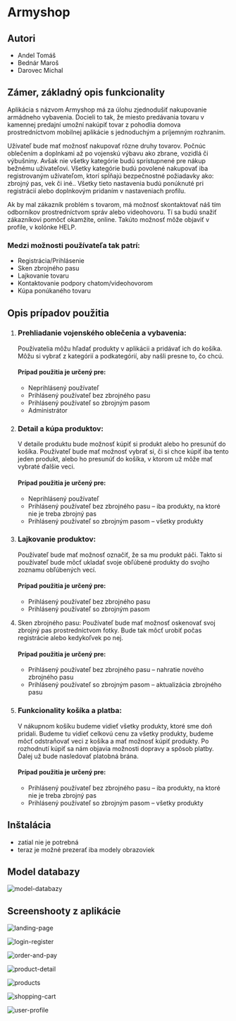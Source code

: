 # Armyshop

## Autori

-   Andel Tomáš
-   Bednár Maroš
-   Darovec Michal

## Zámer, základný opis funkcionality

Aplikácia s názvom Armyshop má za úlohu zjednodušiť nakupovanie armádneho vybavenia. Docieli to tak,
že miesto predávania tovaru v kamennej predajní umožní nakúpiť tovar z pohodlia domova
prostredníctvom mobilnej aplikácie s jednoduchým a príjemným rozhraním.

Užívateľ bude mať možnosť nakupovať rôzne druhy tovarov. Počnúc oblečením a doplnkami až po
vojenskú výbavu ako zbrane, vozidlá či výbušniny. Avšak nie všetky kategórie budú sprístupnené pre nákup
bežnému užívateľovi. Všetky kategórie budú povolené nakupovať iba registrovaným užívateľom, ktorí
spĺňajú bezpečnostné požiadavky ako: zbrojný pas, vek či iné.. Všetky tieto nastavenia budú ponúknuté
pri registrácií alebo doplnkovým pridaním v nastaveniach profilu.

Ak by mal zákazník problém s tovarom, má možnosť skontaktovať náš tím odborníkov prostredníctvom
správ alebo videohovoru. Tí sa budú snažiť zákazníkovi pomôcť okamžite, online. Takúto možnosť môže
objaviť v profile, v kolónke HELP.

### Medzi možnosti používateľa tak patrí:

-   Registrácia/Prihlásenie
-   Sken zbrojného pasu
-   Lajkovanie tovaru
-   Kontaktovanie podpory chatom/videohovorom
-   Kúpa ponúkaného tovaru

## Opis prípadov použitia

1.  ### Prehliadanie vojenského oblečenia a vybavenia:

    Používatelia môžu hľadať produkty v aplikácii a pridávať ich do košíka. Môžu si vybrať z kategórií a podkategórií, aby našli presne to, čo chcú.

    #### Prípad použitia je určený pre:

    -   Neprihlásený používateľ
    -   Prihlásený používateľ bez zbrojného pasu
    -   Prihlásený používateľ so zbrojným pasom
    -   Administrátor

2.  ### Detail a kúpa produktov:

    V detaile produktu bude možnosť kúpiť si produkt alebo ho presunúť do košíka. Používateľ bude mať možnosť vybrať si, či si chce kúpiť iba tento jeden produkt, alebo ho presunúť do košíka, v ktorom už môže mať vybraté ďalšie veci.

    #### Prípad použitia je určený pre:

    -   Neprihlásený používateľ
    -   Prihlásený používateľ bez zbrojného pasu – iba produkty, na ktoré nie je treba zbrojný pas
    -   Prihlásený používateľ so zbrojným pasom – všetky produkty

3.  ### Lajkovanie produktov:

    Používateľ bude mať možnosť označiť, že sa mu produkt páči. Takto si používateľ bude môcť ukladať svoje obľúbené produkty do svojho zoznamu obľúbených vecí.

    #### Prípad použitia je určený pre:

    -   Prihlásený používateľ bez zbrojného pasu
    -   Prihlásený používateľ so zbrojným pasom

4.  Sken zbrojného pasu: Používateľ bude mať možnosť oskenovať svoj zbrojný pas prostredníctvom
    fotky. Bude tak môcť urobiť počas registrácie alebo kedykoľvek po nej.

    #### Prípad použitia je určený pre:

    -   Prihlásený používateľ bez zbrojného pasu – nahratie nového zbrojného pasu
    -   Prihlásený používateľ so zbrojným pasom – aktualizácia zbrojného pasu

5.  ### Funkcionality košíka a platba:

    V nákupnom košíku budeme vidieť všetky produkty, ktoré sme doň pridali. Budeme tu vidieť celkovú cenu za všetky produkty, budeme môcť odstraňovať veci z košíka a mať možnosť kúpiť produkty. Po rozhodnutí kúpiť sa nám objavia možnosti dopravy a spôsob platby. Ďalej už bude nasledovať platobná brána.

    #### Prípad použitia je určený pre:

    -   Prihlásený používateľ bez zbrojného pasu – iba produkty, na ktoré nie je treba zbrojný pas
    -   Prihlásený používateľ so zbrojným pasom – všetky produkty

## Inštalácia

-   zatial nie je potrebná
-   teraz je možné prezerať iba modely obrazoviek

## Model databazy
![model-databazy](https://user-images.githubusercontent.com/91140372/227771434-887f14b2-3322-4398-89ce-7821566927c8.png)

## Screenshooty z aplikácie

![landing-page](https://user-images.githubusercontent.com/91140372/227772002-6ae5f1f2-5386-4b62-a441-cea19340c7bc.png)

![login-register](https://user-images.githubusercontent.com/91140372/227771797-5801579c-c794-4eaf-baac-c55cfc1d4176.png)

![order-and-pay](https://user-images.githubusercontent.com/91140372/227771821-28d1abec-a01b-4f4f-a598-0f1339efe9e2.png)

![product-detail](https://user-images.githubusercontent.com/91140372/227771848-b0e436cc-9f0f-48de-91d2-c100bb6dc1bd.png)

![products](https://user-images.githubusercontent.com/91140372/227771867-9c2879ef-2eae-4965-881b-a0e4fe5deea6.png)

![shopping-cart](https://user-images.githubusercontent.com/91140372/227771883-d2ce847c-0316-4c3b-8a15-0f76167db2e9.png)

![user-profile](https://user-images.githubusercontent.com/91140372/227771897-791a888b-6d40-4992-a6db-625311f0e605.png)

